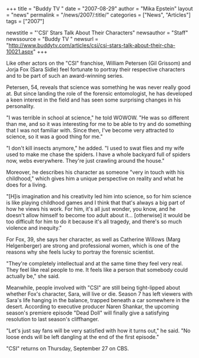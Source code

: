 +++
title = "Buddy TV "
date = "2007-08-29"
author = "Mika Epstein"
layout = "news"
permalink = "/news/2007/:title/"
categories = ["News", "Articles"]
tags = ["2007"]

newstitle = "'CSI' Stars Talk About Their Characters"
newsauthor = "Staff"
newssource = "Buddy TV "
newsurl = "http://www.buddytv.com/articles/csi/csi-stars-talk-about-their-cha-10021.aspx"
+++

Like other actors on the "CSI" franchise, William Petersen (Gil Grissom) and Jorja Fox (Sara Sidle) feel fortunate to portray their respective characters and to be part of such an award-winning series.

Petersen, 54, reveals that science was something he was never really good at. But since landing the role of the forensic entomologist, he has developed a keen interest in the field and has seen some surprising changes in his personality.

"I was terrible in school at science," he told WOWOW. "He was so different than me, and so it was interesting for me to be able to try and do something that I was not familiar with. Since then, I've become very attracted to science, so it was a good thing for me."

"I don't kill insects anymore," he added. "I used to swat flies and my wife used to make me chase the spiders. I have a whole backyard full of spiders now, webs everywhere. They're just crawling around the house."

Moreover, he describes his character as someone "very in touch with his childhood," which gives him a unique perspective on reality and what he does for a living.

"[H]is imagination and his creativity led him into science, so for him science is like playing childhood games and I think that that's always a big part of how he views his work. For him, it's all just wonder, you know, and he doesn't allow himself to become too adult about it... [otherwise] it would be too difficult for him to do it because it's all tragedy, and there's so much violence and inequity."

For Fox, 39, she says her character, as well as Catherine Willows (Marg Helgenberger) are strong and professional women, which is one of the reasons why she feels lucky to portray the forensic scientist.

"They're completely intellectual and at the same time they feel very real. They feel like real people to me. It feels like a person that somebody could actually be," she said.

Meanwhile, people involved with "CSI" are still being tight-lipped about whether Fox's character, Sara, will live or die. Season 7 has left viewers with Sara's life hanging in the balance, trapped beneath a car somewhere in the desert. According to executive producer Naren Shankar, the upcoming season's premiere episode "Dead Doll" will finally give a satisfying resolution to last season's cliffhanger.

"Let's just say fans will be very satisfied with how it turns out," he said. "No loose ends will be left dangling at the end of the first episode."

"CSI" returns on Thursday, September 27 on CBS.